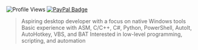 ![Profile Views](https://komarev.com/ghpvc/?username=LuSlower) [![PayPal Badge](https://img.shields.io/badge/PayPal-003087?logo=paypal&logoColor=fff&style=flat)](https://www.paypal.com/donate/?hosted_button_id=676AAPGM335X8)

> Aspiring desktop developer with a focus on native Windows tools
Basic experience with ASM, C/C++, C#, Python, PowerShell, AutoIt, AutoHotkey, VBS, and BAT
Interested in low-level programming, scripting, and automation

